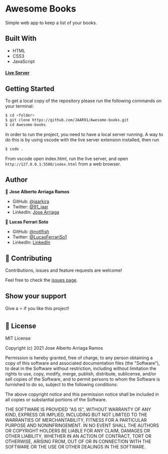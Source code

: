 # Awesome Books

Simple web app to keep a list of your books.

## Built With

- HTML
- CSS3
- JavaScript

#### [Live Server](https://jaar91.github.io/Awesome-books/index.html )

## Getting Started

To get a local copy of the repository please run the following commands on your terminal:

```bash
$ cd <folder>
$ git clone https://github.com/JAAR91/Awesome-books.git
$ cd Awesome-books
```

In order to run the project, you need to have a local server running. A way to do this is
by using vscode with the live server extension installed, then run

```bash
$ code .
```
From vscode open index.html, run the live server, and open `http://127.0.0.1:5500/index.html` from a web browser.

## Author

👤  **Jose Alberto Arriaga Ramos**

- GitHub: [@jaarkira](https://github.com/jaarkira )
- Twitter: [@91_jaar](https://twitter.com/91_jaar )
- LinkedIn: [Jose Arriaga](https://www.linkedin.com/in/jaar/)

👤 **Lucas Ferrari Soto**

- GitHub: [@notlfish](https://github.com/notlfish)
- Twitter: [@LucasFerrariSo1](https://twitter.com/LucasFerrariSo1)
- LinkedIn: [LinkedIn](https://www.linkedin.com/in/lucas-mauricio-ferrari-soto-472a3515a/)

## 🤝 Contributing

Contributions, issues and feature requests are welcome!

Feel free to check the [issues page](https://github.com/JAAR91/Awesome-books/issues).

## Show your support

Give a ⭐️ if you like this project!

## 📝 License

MIT License

Copyright (c) 2021 Jose Alberto Arriaga Ramos

Permission is hereby granted, free of charge, to any person obtaining a copy
of this software and associated documentation files (the "Software"), to deal
in the Software without restriction, including without limitation the rights
to use, copy, modify, merge, publish, distribute, sublicense, and/or sell
copies of the Software, and to permit persons to whom the Software is
furnished to do so, subject to the following conditions:

The above copyright notice and this permission notice shall be included in all
copies or substantial portions of the Software.

THE SOFTWARE IS PROVIDED "AS IS", WITHOUT WARRANTY OF ANY KIND, EXPRESS OR
IMPLIED, INCLUDING BUT NOT LIMITED TO THE WARRANTIES OF MERCHANTABILITY,
FITNESS FOR A PARTICULAR PURPOSE AND NONINFRINGEMENT. IN NO EVENT SHALL THE
AUTHORS OR COPYRIGHT HOLDERS BE LIABLE FOR ANY CLAIM, DAMAGES OR OTHER
LIABILITY, WHETHER IN AN ACTION OF CONTRACT, TORT OR OTHERWISE, ARISING FROM,
OUT OF OR IN CONNECTION WITH THE SOFTWARE OR THE USE OR OTHER DEALINGS IN THE
SOFTWARE.

